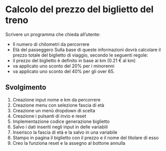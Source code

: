 Calcolo del prezzo del biglietto del treno
===
Scrivere un programma che chieda all’utente:
- Il numero di chilometri da percorrere
- Età del passeggero
Sulla base di queste informazioni dovrà calcolare il prezzo totale del biglietto di viaggio, secondo le seguenti regole:
- il prezzo del biglietto è definito in base ai km (0.21 € al km)
- va applicato uno sconto del 20% per i minorenni
- va applicato uno sconto del 40% per gli over 65.
## Svolgimento
1. Creazione input nome e km da percorrere
2. Creazione menu con selezione fascia di età
3. Creazione un menù dropdown di scelta
4. Creazione i pulsanti di invio e reset
5. Implementazione codice generazione biglietto
6. Salvo i dati inseriti negli input in delle variabili
7. Inserisco la fascia di età e la salvo in una variabile
8. Stampo in pagina il biglietto con il prezzo e il nome del titolare di esso
9. Creo la funziona reset e la assegno al bottone annulla
